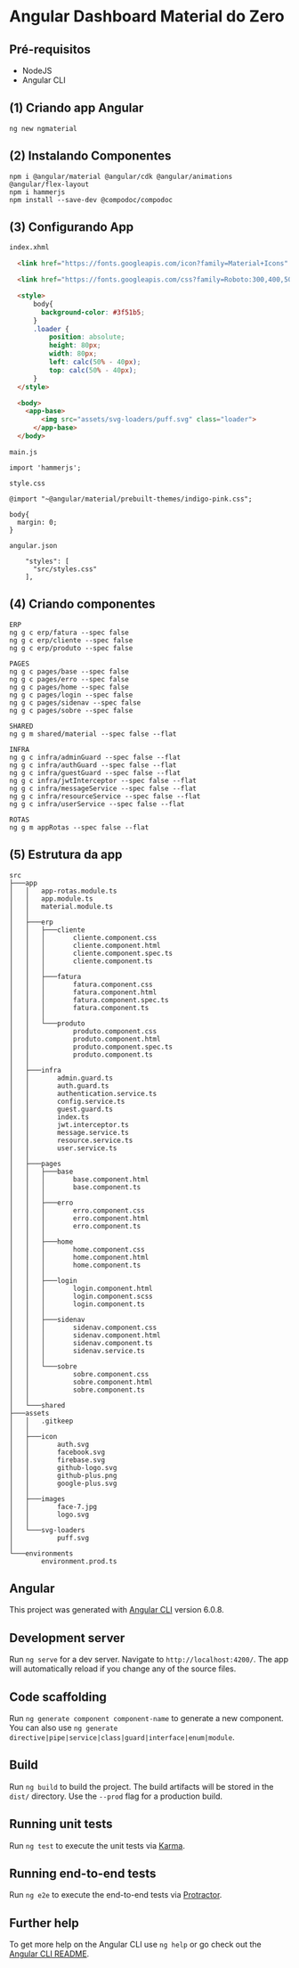 # Angular Dashboard Material do Zero

## Pré-requisitos

* NodeJS
* Angular CLI

## (1) Criando app Angular

```
ng new ngmaterial
```

## (2) Instalando Componentes 

```
npm i @angular/material @angular/cdk @angular/animations @angular/flex-layout
npm i hammerjs
npm install --save-dev @compodoc/compodoc
```

## (3) Configurando App

```html
index.xhml

  <link href="https://fonts.googleapis.com/icon?family=Material+Icons" rel="stylesheet">

  <link href="https://fonts.googleapis.com/css?family=Roboto:300,400,500" rel="stylesheet">

  <style>
      body{
        background-color: #3f51b5;
      }
      .loader {
          position: absolute;
          height: 80px;
          width: 80px;
          left: calc(50% - 40px);
          top: calc(50% - 40px);
      }
  </style>

  <body>
    <app-base>
        <img src="assets/svg-loaders/puff.svg" class="loader">
      </app-base>
  </body>

```

```
main.js

import 'hammerjs';

```

```
style.css

@import "~@angular/material/prebuilt-themes/indigo-pink.css";

body{
  margin: 0;
}
```

```
angular.json

    "styles": [
      "src/styles.css"
    ],
```

## (4) Criando componentes

```
ERP
ng g c erp/fatura --spec false
ng g c erp/cliente --spec false
ng g c erp/produto --spec false

PAGES
ng g c pages/base --spec false
ng g c pages/erro --spec false
ng g c pages/home --spec false
ng g c pages/login --spec false
ng g c pages/sidenav --spec false
ng g c pages/sobre --spec false

SHARED
ng g m shared/material --spec false --flat

INFRA
ng g c infra/adminGuard --spec false --flat
ng g c infra/authGuard --spec false --flat
ng g c infra/guestGuard --spec false --flat
ng g c infra/jwtInterceptor --spec false --flat
ng g c infra/messageService --spec false --flat
ng g c infra/resourceService --spec false --flat
ng g c infra/userService --spec false --flat

ROTAS
ng g m appRotas --spec false --flat

```

## (5) Estrutura da app

```
src
├───app
│   │   app-rotas.module.ts
│   │   app.module.ts
│   │   material.module.ts
│   │
│   ├───erp
│   │   ├───cliente
│   │   │       cliente.component.css
│   │   │       cliente.component.html
│   │   │       cliente.component.spec.ts
│   │   │       cliente.component.ts
│   │   │
│   │   ├───fatura
│   │   │       fatura.component.css
│   │   │       fatura.component.html
│   │   │       fatura.component.spec.ts
│   │   │       fatura.component.ts
│   │   │
│   │   └───produto
│   │           produto.component.css
│   │           produto.component.html
│   │           produto.component.spec.ts
│   │           produto.component.ts
│   │
│   ├───infra
│   │       admin.guard.ts
│   │       auth.guard.ts
│   │       authentication.service.ts
│   │       config.service.ts
│   │       guest.guard.ts
│   │       index.ts
│   │       jwt.interceptor.ts
│   │       message.service.ts
│   │       resource.service.ts
│   │       user.service.ts
│   │
│   ├───pages
│   │   ├───base
│   │   │       base.component.html
│   │   │       base.component.ts
│   │   │
│   │   ├───erro
│   │   │       erro.component.css
│   │   │       erro.component.html
│   │   │       erro.component.ts
│   │   │
│   │   ├───home
│   │   │       home.component.css
│   │   │       home.component.html
│   │   │       home.component.ts
│   │   │
│   │   ├───login
│   │   │       login.component.html
│   │   │       login.component.scss
│   │   │       login.component.ts
│   │   │
│   │   ├───sidenav
│   │   │       sidenav.component.css
│   │   │       sidenav.component.html
│   │   │       sidenav.component.ts
│   │   │       sidenav.service.ts
│   │   │
│   │   └───sobre
│   │           sobre.component.css
│   │           sobre.component.html
│   │           sobre.component.ts
│   │
│   └───shared
├───assets
│   │   .gitkeep
│   │
│   ├───icon
│   │       auth.svg
│   │       facebook.svg
│   │       firebase.svg
│   │       github-logo.svg
│   │       github-plus.png
│   │       google-plus.svg
│   │
│   ├───images
│   │       face-7.jpg
│   │       logo.svg
│   │
│   └───svg-loaders
│           puff.svg
│
└───environments
        environment.prod.ts

```

## Angular

This project was generated with [Angular CLI](https://github.com/angular/angular-cli) version 6.0.8.

## Development server

Run `ng serve` for a dev server. Navigate to `http://localhost:4200/`. The app will automatically reload if you change any of the source files.

## Code scaffolding

Run `ng generate component component-name` to generate a new component. You can also use `ng generate directive|pipe|service|class|guard|interface|enum|module`.

## Build

Run `ng build` to build the project. The build artifacts will be stored in the `dist/` directory. Use the `--prod` flag for a production build.

## Running unit tests

Run `ng test` to execute the unit tests via [Karma](https://karma-runner.github.io).

## Running end-to-end tests

Run `ng e2e` to execute the end-to-end tests via [Protractor](http://www.protractortest.org/).

## Further help

To get more help on the Angular CLI use `ng help` or go check out the [Angular CLI README](https://github.com/angular/angular-cli/blob/master/README.md).

